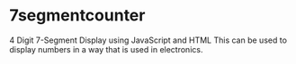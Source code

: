 # 7segmentcounter
4 Digit 7-Segment Display using JavaScript and HTML
This can be used to display numbers in a way that is used in electronics.
